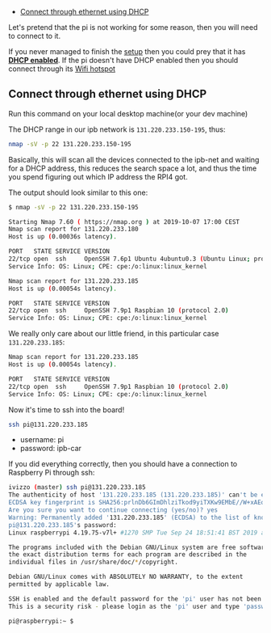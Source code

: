 <!-- START doctoc generated TOC please keep comment here to allow auto update -->
<!-- DON'T EDIT THIS SECTION, INSTEAD RE-RUN doctoc TO UPDATE -->

- [Connect through ethernet using DHCP](#connect-through-ethernet-using-dhcp)

<!-- END doctoc generated TOC please keep comment here to allow auto update -->

Let's pretend that the pi is not working for some reason, then you will need to connect to it.

If you never managed to finish the [setup](https://gitlab.ipb.uni-bonn.de/ipb-team/robots/ipb-car/docs/-/wikis/Setup:Rpi-setup) then you could prey that it has [**DHCP enabled**](ipb-team/robots/ipb-car/raspberry/pi-gen#2). If the pi doesn't have DHCP enabled then you should connect through its [Wifi hotspot](https://gitlab.ipb.uni-bonn.de/ipb-team/robots/ipb-car/docs/-/wikis/Setup:Rpi-setup#wifi-hotspot)

## Connect through ethernet using DHCP

Run this command on your local desktop machine(or your dev machine)

The DHCP range in our ipb network is `131.220.233.150-195`, thus:

```bash
nmap -sV -p 22 131.220.233.150-195
```

Basically, this will scan all the devices connected to the ipb-net and waiting
for a DHCP address, this reduces the search space a lot, and thus the time you
spend figuring out which IP address the RPI4 got.

The output should look similar to this one:

```bash
$ nmap -sV -p 22 131.220.233.150-195

Starting Nmap 7.60 ( https://nmap.org ) at 2019-10-07 17:00 CEST
Nmap scan report for 131.220.233.180
Host is up (0.00036s latency).

PORT   STATE SERVICE VERSION
22/tcp open  ssh     OpenSSH 7.6p1 Ubuntu 4ubuntu0.3 (Ubuntu Linux; protocol 2.0)
Service Info: OS: Linux; CPE: cpe:/o:linux:linux_kernel

Nmap scan report for 131.220.233.185
Host is up (0.00054s latency).

PORT   STATE SERVICE VERSION
22/tcp open  ssh     OpenSSH 7.9p1 Raspbian 10 (protocol 2.0)
Service Info: OS: Linux; CPE: cpe:/o:linux:linux_kernel
```

We really only care about our little friend, in this particular case `131.220.233.185`:

```bash
Nmap scan report for 131.220.233.185
Host is up (0.00054s latency).

PORT   STATE SERVICE VERSION
22/tcp open  ssh     OpenSSH 7.9p1 Raspbian 10 (protocol 2.0)
Service Info: OS: Linux; CPE: cpe:/o:linux:linux_kernel
```

Now it's time to ssh into the board!

```bash
ssh pi@131.220.233.185
```

- username: pi
- password: ipb-car

If you did everything correctly, then you should have a connection to Raspberry Pi through
ssh:

```bash
ivizzo (master) ssh pi@131.220.233.185
The authenticity of host '131.220.233.185 (131.220.233.185)' can't be established.
ECDSA key fingerprint is SHA256:prlnDb6GImDhlziTkod9yiTXKw9EMbE//W+xAEokneM.
Are you sure you want to continue connecting (yes/no)? yes
Warning: Permanently added '131.220.233.185' (ECDSA) to the list of known hosts.
pi@131.220.233.185's password:
Linux raspberrypi 4.19.75-v7l+ #1270 SMP Tue Sep 24 18:51:41 BST 2019 armv7l

The programs included with the Debian GNU/Linux system are free software;
the exact distribution terms for each program are described in the
individual files in /usr/share/doc/*/copyright.

Debian GNU/Linux comes with ABSOLUTELY NO WARRANTY, to the extent
permitted by applicable law.

SSH is enabled and the default password for the 'pi' user has not been changed.
This is a security risk - please login as the 'pi' user and type 'passwd' to set a new password.

pi@raspberrypi:~ $
```
